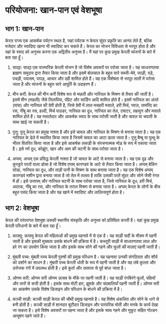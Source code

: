 # परियोजना: खान-पान एवं वेशभूषा

## भाग 1: खान-पान

केरल राज्य एक आकर्षक पर्यटन स्थल है, जहां पर्यटक न केवल सुंदर प्रकृति का आनंद लेते हैं, बल्कि मजेदार और स्वादिष्ट खाना भी स्वादिष्ट कर सकते हैं। केरल का भोजन विविधता से भरपूर होता है और यहां के स्वाद को अनुभव करना एक अद्वितीय अनुभव है। मैं यहां पर कुछ प्रमुख केरली व्यंजनों के बारे में बता रहा हूँ।

1. साद्या:
   साद्या एक पारम्परिक केरली भोजन है जो विशेष अवसरों पर परोसा जाता है। यह साधारणतया ब्राह्मण समुदाय द्वारा तैयार किया जाता है और इसमें बोलचाल के बहुत सारे सब्जी-मेवे, पपड़ी, वड़े, पचड़ी, पयासम, पापड़, आचार और दही शामिल होते हैं। यह एक विशेषता से भरपूर ताली में परोसा जाता है और व्यंजनों के बहुत सारे आपूर्ति के उदाहरण हैं।

2. मीन कर्री:
   केरल की मीन कर्री विशेष रूप से मछली और नारियल के मिश्रण से तैयार की जाती है। इसमें मीन (मछली) जैसे तिलापिया, पोंप्रेट और सार्डिन आदि शामिल होते हैं। इसमें नारियल का अंत्ले (मांस) और नारियल की ग्रेवी होती है, जिसे ग्रेवी में लाल मसहरी मसाले, हरी मिर्च, प्याज़, तामरिंद का रस, नींबू का रस, हल्दी, मिर्च पाउडर, नारियल का दूध, नारियल का तेल, टमाटर, लहसुन और मसाले शामिल होते हैं। यह मसालेदार और आकर्षक स्वाद के साथ परोसी जाती है और चावल या चपाती के साथ खाई जा सकती है।

3. पुत्तू:
   पुत्तू केरल का प्रमुख नाश्ता है और इसे चावल और नारियल के मिश्रण से बनाया जाता है। यह एक नारियल के ढेले में स्थापित किया जाता है जिसमें चावल का आटा डाला जाता है। पुत्तू बैम्बू या पुत्थु के भीतर वितरित किया जाता है और इसे आकर्षक लकड़ी के संरचनात्मक मोड़ के रूप में पकाया जाता है। इसे गर्म दूध, कोझुंग, खार और आम की चटनी के साथ परोसा जाता है।

4. अप्पम्:
   अप्पम् एक प्रसिद्ध केरली नाश्ता है जो चावल के आटे से बनाया जाता है। यह एक दृढ़ और कुरकुरे परतों वाला डोसा है जो विशेष एप्पम् कारण्डवं के आटे से तैयार किया जाता है। अप्पम् बेकिंग सोडा, नारियल का दूध, और ताड़ी पानी के मिश्रण के साथ बनाया जाता है। यह एक विशेष अप्पम् कारण्डवं मशीन द्वारा बनाया जाता है जो तेल में तलता है ताकि उसकी परतें सुंदर और सोने जैसी रंगत में हों। इसे उत्तापम् और नारियल चटनी के साथ परोसा जाता है, जिसे नारियल के दूध, हरी मिर्च, अदरक, नींबू का रस, और नारियल के तराल मिश्रण से बनाया जाता है। अप्पम् केरल के लोगों के बीच बहुत पसंद किया जाता है और यह खाने में स्वादिष्ट और लालित्यपूर्ण होता है।

## भाग 2: वेशभूषा

केरल की परंपरागत वेशभूषा उसकी स्थानीय संस्कृति और अनुभव को प्रतिष्ठित करती है। यहां कुछ प्रमुख केरली परिधानों के बारे में बता रहा हूँ।

1. कासवु:
   कासवु केरल की महिलाओं की प्रमुख पहनावे में से एक है। यह साड़ी सर्दी के मौसम में पहनी जाती है और इसकी मुख्यता उसके बांधने की प्रक्रिया में है। कस्तूरी साड़ी में साधारणतया लाल और हरे रंग का उपयोग किया जाता है और इसके साथ सोने की गहने और फूलों की मालाएं पहनी जाती हैं।

2. मुंबली पच्च:
   मुंबली पच्च केरली पुरुषों की प्रमुख परिधान है। यह पहनावा उनकी संगठितता और शौर्य को दर्शाने का साधन है। मुंबली पच्च केरली धोती के रूप में पहनी जाती है और यह लंबे कुल्ला और उत्तेजक रंगों में उपलब्ध होती है। इसे कुर्ता और उपवास से पूर्व बांधा जाता है।

3. ओणम सरी:
   ओणम सरी ओणम उत्सव के मौके पर पहनी जाती है। यह साड़ी रंगबिरंगे फूलों, पक्षियों और तारों से सजी होती है। इसके साथ मोटी हार, झुमके और चंदबालियाँ पहनी जाती हैं। ओणम सरी का आकर्षण उसके विशेष डिजाइन और परिधान के बांधने की प्रक्रिया में है।

4. कञ्ची साड़ी:
   कञ्ची साड़ी केरल की चौथी प्रमुख पहनावे है। यह विशेष अंकलित और सोने के धागे से बनी होती है। कञ्ची साड़ी में शानदार बूटीदार डिजाइन और पारंपरिक मोती और मनके के कार्य देखा जा सकता है। इसे विशेष अवसरों पर पहना जाता है और इसके साथ गहने और मुकुट सहित गोल्डन आभूषण पहने जाते हैं।

